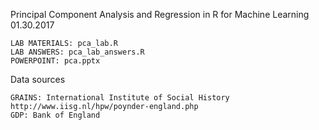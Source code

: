 Principal Component Analysis and Regression in R for Machine Learning 01.30.2017

	LAB MATERIALS: pca_lab.R
	LAB ANSWERS: pca_lab_answers.R
	POWERPOINT: pca.pptx

Data sources
	
	GRAINS: International Institute of Social History http://www.iisg.nl/hpw/poynder-england.php
	GDP: Bank of England
